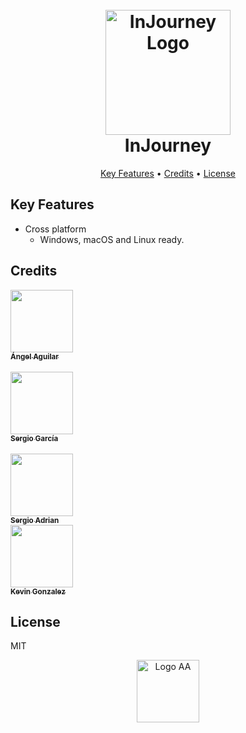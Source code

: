 

<h1 align="center">
  <br>
  <img src="https://www.dl.dropboxusercontent.com/s/wvkh9lfwfdujncx/Logo_IJ.png?dl=0" alt="InJourney Logo" width="200">
  <br>
    InJourney
  <br>
</h1>

<p align="center">
  <a href="#key-features">Key Features</a> •
  <a href="#credits">Credits</a> •
  <a href="#license">License</a>
</p>


## Key Features

* Cross platform
  - Windows, macOS and Linux ready.

## Credits
[<img src="https://avatars0.githubusercontent.com/u/25912819?s=460&v=4" width="100px;"/><br /><sub><b>Ángel Aguilar</b></sub>](http://angelaguilar.me)<br/>   
[<img src="https://avatars2.githubusercontent.com/u/45376986?s=460&v=4" width="100px;"/><br /><sub><b>Sergio García</b></sub>](https://github.com/Checolin00p2)<br/>   
[<img src="https://avatars0.githubusercontent.com/u/45363387?s=400&v=4" width="100px;"/><br /><sub><b>Sergio Adrian</b></sub>](https://github.com/DewarAugust)<br/>
[<img src="https://avatars2.githubusercontent.com/u/50842865?s=460&v=4" width="100px;"/><br /><sub><b>Kevin Gonzalez</b></sub>](https://github.com/KevinJGMartinez)<br/>
## License

MIT

<p align="center">
    <img src="https://www.dl.dropboxusercontent.com/s/xsff6uy5tu5u3fr/Logo_AA_2020_P5.png?dl=0" alt="Logo AA" width="100px">
</p>
